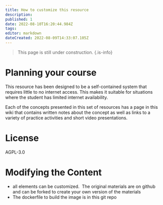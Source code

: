 ```yaml
---
title: How to customize this resource
description: 
published: 1
date: 2022-08-10T16:20:44.984Z
tags: 
editor: markdown
dateCreated: 2022-08-09T14:33:07.105Z
---
```


> This page is still under construction.
{.is-info}


# Planning your course
This resource has been designed to be a self-contained system that requires little to no internet access. This makes it suitable for situations where the student has limited internet availability.

Each of the concepts presented in this set of resources has a page in this wiki that contains written notes about the concept as well as links to a variety of practice activities and short video presentations. 

# License

AGPL-3.0


# Modifying the Content
-   all elements can be customized.  The original materials are on github and can be forked to create your own version of the materials
-   The dockerfile to build the image is in this git repo
